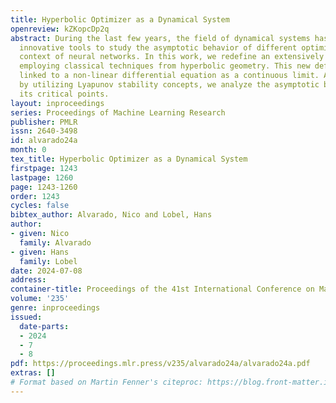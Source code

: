 ```yaml
---
title: Hyperbolic Optimizer as a Dynamical System
openreview: kZKopcDp2q
abstract: During the last few years, the field of dynamical systems has been developing
  innovative tools to study the asymptotic behavior of different optimizers in the
  context of neural networks. In this work, we redefine an extensively studied optimizer,
  employing classical techniques from hyperbolic geometry. This new definition is
  linked to a non-linear differential equation as a continuous limit. Additionally,
  by utilizing Lyapunov stability concepts, we analyze the asymptotic behavior of
  its critical points.
layout: inproceedings
series: Proceedings of Machine Learning Research
publisher: PMLR
issn: 2640-3498
id: alvarado24a
month: 0
tex_title: Hyperbolic Optimizer as a Dynamical System
firstpage: 1243
lastpage: 1260
page: 1243-1260
order: 1243
cycles: false
bibtex_author: Alvarado, Nico and Lobel, Hans
author:
- given: Nico
  family: Alvarado
- given: Hans
  family: Lobel
date: 2024-07-08
address:
container-title: Proceedings of the 41st International Conference on Machine Learning
volume: '235'
genre: inproceedings
issued:
  date-parts:
  - 2024
  - 7
  - 8
pdf: https://proceedings.mlr.press/v235/alvarado24a/alvarado24a.pdf
extras: []
# Format based on Martin Fenner's citeproc: https://blog.front-matter.io/posts/citeproc-yaml-for-bibliographies/
---
```

